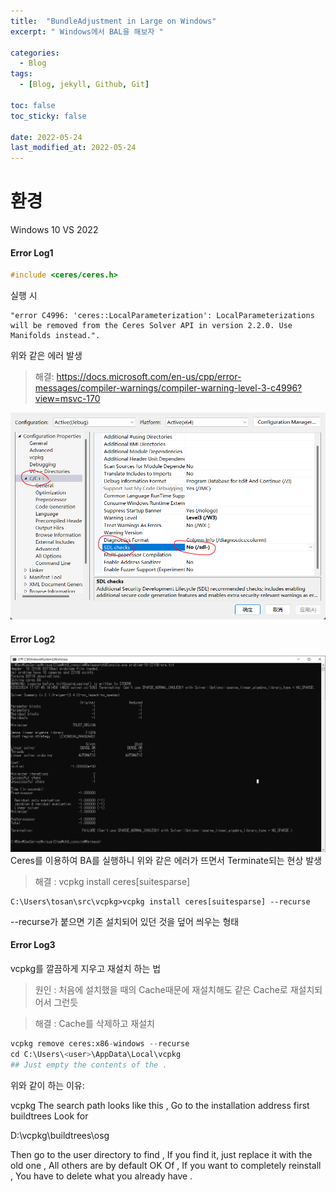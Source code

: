 ```yaml
---
title:  "BundleAdjustment in Large on Windows"
excerpt: " Windows에서 BAL을 해보자 "

categories:
  - Blog
tags:
  - [Blog, jekyll, Github, Git]

toc: false
toc_sticky: false
 
date: 2022-05-24
last_modified_at: 2022-05-24
---
```

# 환경
Windows 10
VS 2022

#### Error Log1
```cpp
#include <ceres/ceres.h>
```
실행 시
``` 
"error C4996: 'ceres::LocalParameterization': LocalParameterizations will be removed from the Ceres Solver API in version 2.2.0. Use Manifolds instead.".
```
위와 같은 에러 발생
>해결: https://docs.microsoft.com/en-us/cpp/error-messages/compiler-warnings/compiler-warning-level-3-c4996?view=msvc-170

![image](/../assets/images/052401.png)


#### Error Log2
![image](/../assets/images/0524.png)
Ceres를 이용하여 BA를 실행하니 위와 같은 에러가 뜨면서 Terminate되는 현상 발생 

>해결 : vcpkg install ceres[suitesparse]
```
C:\Users\tosan\src\vcpkg>vcpkg install ceres[suitesparse] --recurse
```
--recurse가 붙으면 기존 설치되어 있던 것을 덮어 씌우는 형태

#### Error Log3
vcpkg를 깔끔하게 지우고 재설치 하는 법
>원인 : 처음에 설치했을 때의 Cache때문에 재설치해도 같은 Cache로 재설치되어서 그런듯

>해결 : Cache를 삭제하고 재설치
```python
vcpkg remove ceres:x86-windows --recurse
cd C:\Users\<user>\AppData\Local\vcpkg
## Just empty the contents of the .
```
위와 같이 하는 이유:

vcpkg The search path looks like this , Go to the installation address first buildtrees Look for

D:\vcpkg\buildtrees\osg

Then go to the user directory to find , If you find it, just replace it with the old one , All others are by default OK Of , If you want to completely reinstall , You have to delete what you already have .